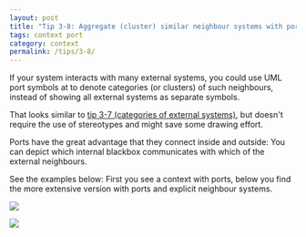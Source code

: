 ```yaml
---
layout: post
title: "Tip 3-8: Aggregate (cluster) similar neighbour systems with ports!"
tags: context port
category: context
permalink: /tips/3-8/
---
```


If your system interacts with many external systems, you could use UML port symbols
at to denote categories (or clusters) of such neighbours,
instead of showing all external systems as separate symbols.

That looks similar to [tip 3-7 (categories of external systems)](/tips/3-7),
but doesn't require the use of stereotypes and might save some drawing effort.

Ports have the great advantage that they connect inside and outside:
You can depict which internal blackbox communicates with which of the external
neighbours.

See the examples below: First you see a context with ports, below you find the more extensive version with ports and explicit neighbour systems.

![]({{site.imageurl}}/03-context-with-ports.png)

![]({{site.imageurl}}/03-big-context.png)
